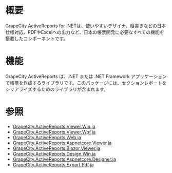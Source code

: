 # 概要

GrapeCity ActiveReports for .NETは、使いやすいデザイナ、縦書きなどの日本仕様対応、PDFやExcelへの出力など、日本の帳票開発に必要なすべての機能を搭載したコンポーネントです。

# 機能

GrapeCity ActiveReports は、.NET または .NET Framework アプリケーションで帳票を作成するライブラリです。このパッケージには、セクションレポートをシリアライズするためのライブラリが含まれます。

# 参照

* [GrapeCity.ActiveReports.Viewer.Win.ja](https://www.nuget.org/packages/GrapeCity.ActiveReports.Viewer.Win.ja/)
* [GrapeCity.ActiveReports.Viewer.Wpf.ja](https://www.nuget.org/packages/GrapeCity.ActiveReports.Viewer.Wpf.ja/)
* [GrapeCity.ActiveReports.Web.ja](https://www.nuget.org/packages/GrapeCity.ActiveReports.Web.ja/)
* [GrapeCity.ActiveReports.Aspnetcore.Viewer.ja](https://www.nuget.org/packages/GrapeCity.ActiveReports.Aspnetcore.Viewer.ja/)
* [GrapeCity.ActiveReports.Blazor.Viewer.ja](https://www.nuget.org/packages/GrapeCity.ActiveReports.Blazor.Viewer.ja/)
* [GrapeCity.ActiveReports.Design.Win.ja](https://www.nuget.org/packages/GrapeCity.ActiveReports.Design.Win.ja/)
* [GrapeCity.ActiveReports.Aspnetcore.Designer.ja](https://www.nuget.org/packages/GrapeCity.ActiveReports.Aspnetcore.Designer.ja/)
* [GrapeCity.ActiveReports.Export.Pdf.ja](https://www.nuget.org/packages/GrapeCity.ActiveReports.Export.Pdf.ja/)